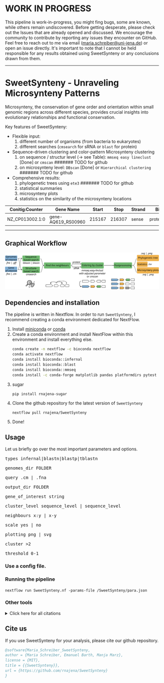 # WORK IN PROGRESS
This pipeline is work-in-progress, you might fing bugs, some are known, while others remain undiscovered. Before getting desperate, please check out the Issues that are already opened and discussed. We encourage the community to contribute by reporting any issues they encounter on GitHub. Feel free to reach out to me via email (maria.schreiber@uni-jena.de) or open an issue directly. It's important to note that I cannot be held responsible for any results obtained using SweetSynteny or any conclusions drawn from them.

***
# SweetSynteny - Unraveling Microsynteny Patterns
Microsynteny, the conservation of gene order and orientation within small genomic regions across different species, provides crucial insights into evolutionary relationships and functional conservation. 

Key features of SweetSynteny:
- Flexible input:
    1. different number of organisms (from bacteria to eukaryotes)
    2. different searches (`cmsearch` for sRNA or `blast` for protein)
- Sequence-driven clustering and color-pattern Microsynteny clustering
    1. on sequence / structur level (-> see Table): `mmseq easy lineclust` [Done] or `cmscan` ####### TODO for github
    2. on microsynteny level: `DBscan` [Done] or `Hierarchical clustering` ####### TODO for github
- Comprehensive results:
    1. phylogenetic trees using `ete3` ####### TODO for github
    2. statistical summaries
    3. microsynteny plots
    4. statistics on the similarity of the microsynteny locations

| Conitig:Counter | Gene Name          | Start  | Stop   | Strand| Bio_type       | Color   |
|-----------------|--------------------|--------|--------|-------|----------------|---------|
| NZ_CP013002.1:0 | gene-AQ619_RS00960 | 215167 | 216307 | sense | protein_coding | #FFFFFF |

***

## Graphical Workflow

![Workflow graph](/fig/workflow.png)

## Dependencies and installation
The pipeline is written in Nextflow. In order to run `SweetSynteny`, I recommend creating a conda environment dedicated for NextFlow.
1. Install [miniconda](https://docs.conda.io/projects/miniconda/en/latest/) or [conda]()
2. Create a conda environment and install NextFlow within this environment and install everything else.
    ```bash
    conda create -n nextflow -c bioconda nextflow
    conda activate nextflow
    conda install bioconda::infernal
    conda install bioconda::blast
    conda install bioconda::mmseq
    conda install -c conda-forge matplotlib pandas platformdirs pytest requests seaborn
    ```
3. sugar
   ```
   pip install rnajena-sugar
   ```
5. Clone the github repository for the latest version of `SweetSynteny`
   ```bash
   nextflow pull rnajena/SweetSynteny
   ```
6.  Done!

## Usage
Let us briefly go over the most important parameters and options. 

<samp>types infernal|blastn|blastp|tblastn </samp>

<samp>genomes_dir FOLDER </samp>      

<samp>query .cm | .fna </samp>

<samp>output_dir FOLDER </samp>

<samp>gene_of_interest string </samp>

<samp>cluster_level sequence_level | sequence_level </samp>

<samp>neighbours x:y | x-y </samp>

<samp>scale yes | no </samp> 

<samp>plotting png | svg </samp>

<samp>cluster >2 </samp>

<samp>threshold 0-1 </samp>

### Use a config file.

### Running the pipeline
`nextflow run SweetSynteny.nf -params-file /SweetSynteny/para.json`

### Other tools
<details><summary>Click here for all citations</summary>
    
  * BLAST:
    * `Korf, Ian, Mark Yandell, and Joseph Bedell. Blast. " O'Reilly Media, Inc.", 2003.`
      
  * INFERNAL:
     * `Nawrocki, Eric P., Diana L. Kolbe, and Sean R. Eddy. "Infernal 1.0: inference of RNA alignments." Bioinformatics 25.10 (2009): 1335-1337.`
       
  * MMSeqs2:
    * `Steinegger, M., Söding, J. "MMseqs2 enables sensitive protein sequence searching for the analysis of massive data sets". Nat Biotechnol 35, 1026–1028 (2017)`
      
  * ETE3:
    * `Huerta-Cepas, Jaime, François Serra, and Peer Bork. "ETE 3: reconstruction, analysis, and visualization of phylogenomic data." Molecular biology and evolution 33.6 (2016): 1635-1638.`
      
</details>

## Cite us
If you use SweetSynteny for your analysis, please cite our github repository.

```bibtex
@software{Maria_Schreiber_SweetSynteny,
author = {Maria Schreiber, Emanuel Barth, Manja Marz},
license = {MIT},
title = {{SweetSynteny}},
url = {https://github.com/rnajena/SweetSynteny}
}
```
